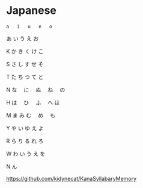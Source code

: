 # Japanese

	a	i	u	e	o
	
あ	い	う	え	お

K	か	き	く	け	こ

S	さ	し	す	せ	そ

T	た	ち	つ	て	と

N	な　	に　	ぬ　	ね　	の

H	は　	ひ　	ふ　	へ	ほ

M	ま	み	む　	め　	も

Y	や	い	ゆ	え	よ

R	ら	り	る	れ	ろ

W	わ	い	う	え	を

N	ん	

https://github.com/kidynecat/KanaSyllabaryMemory
